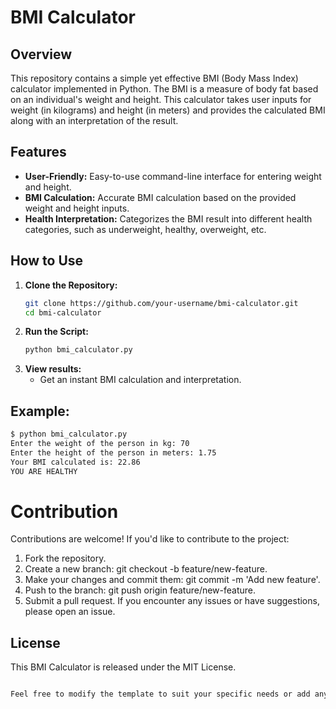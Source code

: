 # BMI Calculator

## Overview

This repository contains a simple yet effective BMI (Body Mass Index) calculator implemented in Python. The BMI is a measure of body fat based on an individual's weight and height. This calculator takes user inputs for weight (in kilograms) and height (in meters) and provides the calculated BMI along with an interpretation of the result.

## Features

- **User-Friendly:** Easy-to-use command-line interface for entering weight and height.
- **BMI Calculation:** Accurate BMI calculation based on the provided weight and height inputs.
- **Health Interpretation:** Categorizes the BMI result into different health categories, such as underweight, healthy, overweight, etc.

## How to Use

1. **Clone the Repository:**
   ```bash
   git clone https://github.com/your-username/bmi-calculator.git
   cd bmi-calculator

2. **Run the Script:**
   ```bash
   python bmi_calculator.py

3. **View results:**
    - Get an instant BMI calculation and interpretation.

## Example:
   ```bash
   $ python bmi_calculator.py
Enter the weight of the person in kg: 70
Enter the height of the person in meters: 1.75
Your BMI calculated is: 22.86
YOU ARE HEALTHY
```
# Contribution
Contributions are welcome! If you'd like to contribute to the project:
1. Fork the repository.
2. Create a new branch: git checkout -b feature/new-feature.
3. Make your changes and commit them: git commit -m 'Add new feature'.
4. Push to the branch: git push origin feature/new-feature.
5. Submit a pull request.
If you encounter any issues or have suggestions, please open an issue.

## License
This BMI Calculator is released under the MIT License.
```bash

Feel free to modify the template to suit your specific needs or add any additional sections that might be relevant for your project.
```
